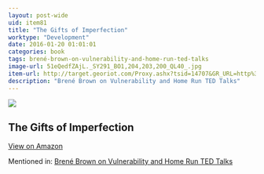 ```yaml
---
layout: post-wide
uid: item81
title: "The Gifts of Imperfection"
worktype: "Development"
date: 2016-01-20 01:01:01
categories: book
tags: brené-brown-on-vulnerability-and-home-run-ted-talks
image-url: 51eQedfZAjL._SY291_BO1,204,203,200_QL40_.jpg
item-url: http://target.georiot.com/Proxy.ashx?tsid=14707&GR_URL=http%3A%2F%2Fwww.amazon.com%2FGifts-Imperfection-Think-Supposed-Embrace%2Fdp%2F159285849X%2F
description: "Brené Brown on Vulnerability and Home Run TED Talks"
---
```

<a href="http://target.georiot.com/Proxy.ashx?tsid=14707&GR_URL=http%3A%2F%2Fwww.amazon.com%2FGifts-Imperfection-Think-Supposed-Embrace%2Fdp%2F159285849X%2F" target="blank"><img src="../../../../img/thumbs/51eQedfZAjL._SY291_BO1,204,203,200_QL40_.jpg" class="prod-img"></a>
<h2>The Gifts of Imperfection</h2>
<p><a class="btn btn-primary" href="http://target.georiot.com/Proxy.ashx?tsid=14707&GR_URL=http%3A%2F%2Fwww.amazon.com%2FGifts-Imperfection-Think-Supposed-Embrace%2Fdp%2F159285849X%2F" target="blank">View on Amazon</a><p>
<p>Mentioned in: <a href="http://fourhourworkweek.com/2015/08/28/brene-brown-on-vulnerability-and-home-run-ted-talks/" target="blank">Brené Brown on Vulnerability and Home Run TED Talks</a></p>
